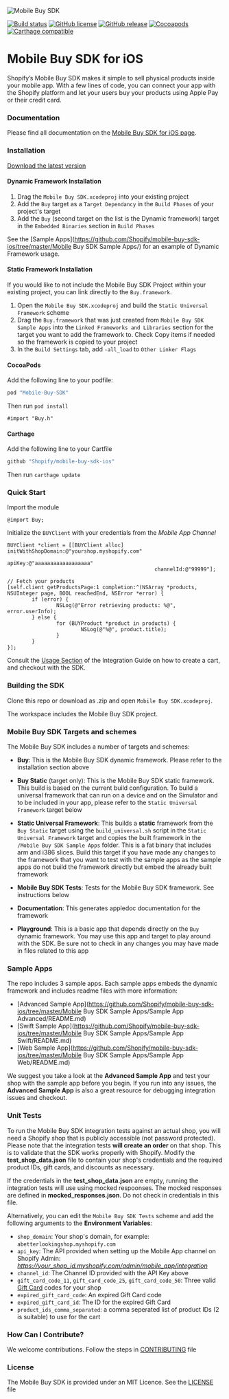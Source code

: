 ![Mobile Buy SDK](http://s3.amazonaws.com/shopify-marketing_assets/static/mbsdk-github.png)

[![Build status](https://badge.buildkite.com/3951692121947fbf7bb06c4b741601fc091efea3fa119a4f88.svg)](https://buildkite.com/shopify/mobile-buy-sdk-ios)
[![GitHub license](https://img.shields.io/badge/license-MIT-lightgrey.svg)](https://github.com/Shopify/mobile-buy-sdk-ios/blob/master/LICENSE)
[![GitHub release](https://img.shields.io/github/release/shopify/mobile-buy-sdk-ios.svg)](https://github.com/Shopify/mobile-buy-sdk-ios/releases)
[![Cocoapods](https://img.shields.io/cocoapods/v/Mobile-Buy-SDK.svg)](https://cocoapods.org/pods/Mobile-Buy-SDK)
[![Carthage compatible](https://img.shields.io/badge/Carthage-compatible-4BC51D.svg?style=flat)](https://github.com/Carthage/Carthage)

# Mobile Buy SDK for iOS

Shopify’s Mobile Buy SDK makes it simple to sell physical products inside your mobile app. With a few lines of code, you can connect your app with the Shopify platform and let your users buy your products using Apple Pay or their credit card.

### Documentation

Please find all documentation on the [Mobile Buy SDK for iOS page](https://docs.shopify.com/mobile-buy-sdk/ios).

### Installation

<a href="https://github.com/Shopify/mobile-buy-sdk-ios/releases/latest">Download the latest version</a>

#### Dynamic Framework Installation

1. Drag the `Mobile Buy SDK.xcodeproj` into your existing project
2. Add the `Buy` target as a `Target Dependancy` in the `Build Phases` of your project's target
3. Add the `Buy` (second target on the list is the Dynamic framework) target in the `Embedded Binaries` section in `Build Phases`

See the [Sample Apps](https://github.com/Shopify/mobile-buy-sdk-ios/tree/master/Mobile Buy SDK Sample Apps/) for an example of Dynamic Framework usage.

#### Static Framework Installation

If you would like to not include the Mobile Buy SDK Project within your existing project, you can link directly to the `Buy.framework`.

1.  Open the `Mobile Buy SDK.xcodeproj` and build the `Static Universal Framework` scheme
2.  Drag the `Buy.framework` that was just created from `Mobile Buy SDK Sample Apps` into the `Linked Frameworks and Libraries` section for the target you want to add the framework to. Check Copy items if needed so the framework is copied to your project
3.  In the `Build Settings` tab, add `-all_load` to `Other Linker Flags`

#### CocoaPods

Add the following line to your podfile:

```ruby
pod "Mobile-Buy-SDK"
```

Then run `pod install`

```objc
#import "Buy.h"
```

#### Carthage

Add the following line to your Cartfile

```ruby
github "Shopify/mobile-buy-sdk-ios"
```

Then run `carthage update`

### Quick Start

Import the module

```objc
@import Buy;
```

Initialize the `BUYClient` with your credentials from the *Mobile App Channel*


```objc
BUYClient *client = [[BUYClient alloc] initWithShopDomain:@"yourshop.myshopify.com"
                                                   apiKey:@"aaaaaaaaaaaaaaaaaa"
                                                channelId:@"99999"];

// Fetch your products
[self.client getProductsPage:1 completion:^(NSArray *products, NSUInteger page, BOOL reachedEnd, NSError *error) {
        if (error) {
                NSLog(@"Error retrieving products: %@", error.userInfo);
        } else {
                for (BUYProduct *product in products) {
                        NSLog(@"%@", product.title);
                }
        }
}];
```

Consult the [Usage Section](https://docs.shopify.com/mobile-buy-sdk/ios/integration-guide/#using-the-mobile-buy-sdk) of the Integration Guide on how to create a cart, and checkout with the SDK.

### Building the SDK

Clone this repo or download as .zip and open `Mobile Buy SDK.xcodeproj`.

The workspace includes the Mobile Buy SDK project.

### Mobile Buy SDK Targets and schemes

The Mobile Buy SDK includes a number of targets and schemes:

* **Buy**: This is the Mobile Buy SDK dynamic framework. Please refer to the installation section above

* **Buy Static** (target only): This is the Mobile Buy SDK static framework. This build is based on the current build configuration. To build a universal framework that can run on a device and on the Simulator and to be included in your app, please refer to the `Static Universal Framework` target below

* **Static Universal Framework**: This builds a **static** framework from the `Buy Static` target using the `build_universal.sh` script in the `Static Universal Framework` target and copies the built framework in the `/Mobile Buy SDK Sample Apps` folder. This is a fat binary that includes arm and i386 slices. Build this target if you have made any changes to the framework that you want to test with the sample apps as the sample apps do not build the framework directly but embed the already built framework

* **Mobile Buy SDK Tests**: Tests for the Mobile Buy SDK framework. See instructions below

* **Documentation**: This generates appledoc documentation for the framework

* **Playground**: This is a basic app that depends directly on the `Buy` dynamic framework. You may use this app and target to play around with the SDK. Be sure not to check in any changes you may have made in files related to this app

### Sample Apps

The repo includes 3 sample apps. Each sample apps embeds the dynamic framework and includes readme files with more information:

* [Advanced Sample App](https://github.com/Shopify/mobile-buy-sdk-ios/tree/master/Mobile Buy SDK Sample Apps/Sample App Advanced/README.md)
* [Swift Sample App](https://github.com/Shopify/mobile-buy-sdk-ios/tree/master/Mobile Buy SDK Sample Apps/Sample App Swift/README.md)
* [Web Sample App](https://github.com/Shopify/mobile-buy-sdk-ios/tree/master/Mobile Buy SDK Sample Apps/Sample App Web/README.md)

We suggest you take a look at the **Advanced Sample App** and test your shop with the sample app before you begin. If you run into any issues, the **Advanced Sample App** is also a great resource for debugging integration issues and checkout.

### Unit Tests

To run the Mobile Buy SDK integration tests against an actual shop, you will need a Shopify shop that is publicly accessible (not password protected). Please note that the integration tests **will create an order** on that shop. This is to validate that the SDK works properly with Shopify.  Modify the **test_shop_data.json** file to contain your shop's credentials and the required product IDs, gift cards, and discounts as necessary.

If the credentials in the **test_shop_data.json** are empty, running the integration tests will use using mocked respoonses.  The mocked responses are defined in **mocked_responses.json**.  Do not check in credentials in this file.

Alternatively, you can edit the `Mobile Buy SDK Tests` scheme and add the following arguments to the **Environment Variables**:

* `shop_domain`: Your shop's domain, for example: `abetterlookingshop.myshopify.com`
* `api_key`: The API provided when setting up the Mobile App channel on Shopify Admin: *https://your_shop_id.myshopify.com/admin/mobile_app/integration*
* `channel_id`: The Channel ID provided with the API Key above
* `gift_card_code_11`, `gift_card_code_25`, `gift_card_code_50`: Three valid [Gift Card](https://docs.shopify.com/manual/your-store/gift-cards) codes for your shop
* `expired_gift_card_code`: An expired Gift Card code
* `expired_gift_card_id`: The ID for the expired Gift Card
* `product_ids_comma_separated`: a comma seperated list of product IDs (2 is suitable) to use for the cart

### How Can I Contribute?

We welcome contributions.  Follow the steps in [CONTRIBUTING](CONTRIBUTING.md) file

### License

The Mobile Buy SDK is provided under an MIT Licence.  See the [LICENSE](LICENSE) file
